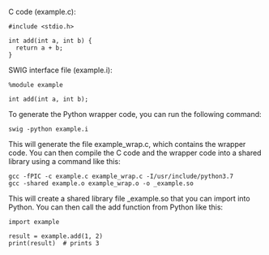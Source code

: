 C code (example.c):

```
#include <stdio.h>

int add(int a, int b) {
  return a + b;
}
```
SWIG interface file (example.i):
```
%module example

int add(int a, int b);
```
To generate the Python wrapper code, you can run the following command:

```
swig -python example.i
```
This will generate the file example_wrap.c, which contains the wrapper code. You can then compile the C code and the wrapper code into a shared library using a command like this:

```
gcc -fPIC -c example.c example_wrap.c -I/usr/include/python3.7
gcc -shared example.o example_wrap.o -o _example.so
```
This will create a shared library file _example.so that you can import into Python. You can then call the add function from Python like this:

```
import example

result = example.add(1, 2)
print(result)  # prints 3
```
